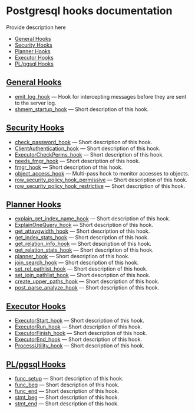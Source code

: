# Postgresql hooks documentation

Provide description here

* [General Hooks](#general-hooks)
* [Security Hooks](#security-hooks)
* [Planner Hooks](#planner-hooks)
* [Executor Hooks](#executor-hooks)
* [PL/pgsql Hooks](#plpgsql-hooks)


## [General Hooks](Detailed.md#general-hooks)



* [emit_log_hook](Detailed.md#emit_log_hook) — Hook for intercepting messages before they are sent to the server log.
* [shmem_startup_hook](Detailed.md#shmem_startup_hook) — Short description of this hook.

## [Security Hooks](Detailed.md#security-hooks)



* [check_password_hook](Detailed.md#check_password_hook) — Short description of this hook.
* [ClientAuthentication_hook](Detailed.md#ClientAuthentication_hook) — Short description of this hook.
* [ExecutorCheckPerms_hook](Detailed.md#ExecutorCheckPerms_hook) — Short description of this hook.
* [needs_fmgr_hook](Detailed.md#needs_fmgr_hook) — Short description of this hook.
* [fmgr_hook](Detailed.md#fmgr_hook) — Short description of this hook.
* [object_access_hook](Detailed.md#object_access_hook) — Multi-pass hook to monitor accesses to objects.
* [row_security_policy_hook_permissive](Detailed.md#row_security_policy_hook_permissive) — Short description of this hook.
* [row_security_policy_hook_restrictive](Detailed.md#row_security_policy_hook_restrictive) — Short description of this hook.

## [Planner Hooks](Detailed.md#planner-hooks)



* [explain_get_index_name_hook](Detailed.md#explain_get_index_name_hook) — Short description of this hook.
* [ExplainOneQuery_hook](Detailed.md#ExplainOneQuery_hook) — Short description of this hook.
* [get_attavgwidth_hook](Detailed.md#get_attavgwidth_hook) — Short description of this hook.
* [get_index_stats_hook](Detailed.md#get_index_stats_hook) — Short description of this hook.
* [get_relation_info_hook](Detailed.md#get_relation_info_hook) — Short description of this hook.
* [get_relation_stats_hook](Detailed.md#get_relation_stats_hook) — Short description of this hook.
* [planner_hook](Detailed.md#planner_hook) — Short description of this hook.
* [join_search_hook](Detailed.md#join_search_hook) — Short description of this hook.
* [set_rel_pathlist_hook](Detailed.md#set_rel_pathlist_hook) — Short description of this hook.
* [set_join_pathlist_hook](Detailed.md#set_join_pathlist_hook) — Short description of this hook.
* [create_upper_paths_hook](Detailed.md#create_upper_paths_hook) — Short description of this hook.
* [post_parse_analyze_hook](Detailed.md#post_parse_analyze_hook) — Short description of this hook.

## [Executor Hooks](Detailed.md#executor-hooks)



* [ExecutorStart_hook](Detailed.md#ExecutorStart_hook) — Short description of this hook.
* [ExecutorRun_hook](Detailed.md#ExecutorRun_hook) — Short description of this hook.
* [ExecutorFinish_hook](Detailed.md#ExecutorFinish_hook) — Short description of this hook.
* [ExecutorEnd_hook](Detailed.md#ExecutorEnd_hook) — Short description of this hook.
* [ProcessUtility_hook](Detailed.md#ProcessUtility_hook) — Short description of this hook.

## [PL/pgsql Hooks](Detailed.md#plpgsql-hooks)



* [func_setup](Detailed.md#func_setup) — Short description of this hook.
* [func_beg](Detailed.md#func_beg) — Short description of this hook.
* [func_end](Detailed.md#func_end) — Short description of this hook.
* [stmt_beg](Detailed.md#stmt_beg) — Short description of this hook.
* [stmt_end](Detailed.md#stmt_end) — Short description of this hook.

